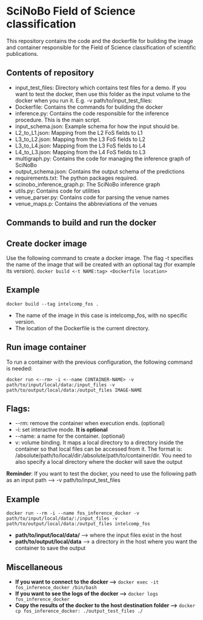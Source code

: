 # SciNoBo Field of Science classification

This repository contains the code and the dockerfile for building the image and container responsible for the Field of Science classification of scientific publications.

## Contents of repository
- input_test_files: Directory which contains test files for a demo. If you want to test the docker, then use this folder as the input volume to the docker when you run it. E.g. -v path/to/input_test_files:
- Dockerfile: Contains the commands for building the docker
- inference.py: Contains the code responsible for the inference procedure. This is the main script.
- input_schema.json: Example schema for how the input should be.
- L2_to_L1.json: Mapping from the L2 FoS fields to L1
- L3_to_L2.json: Mapping from the L3 FoS fields to L2
- L3_to_L4.json: Mapping from the L3 FoS fields to L4
- L4_to_L3.json: Mapping from the L4 FoS fields to L3
- multigraph.py: Contains the code for managing the inference graph of SciNoBo
- output_schema.json: Contains the output schema of the predictions
- requirements.txt: The python packages required.
- scinobo_inference_graph.p: The SciNoBo inference graph
- utils.py: Contains code for utilities
- venue_parser.py: Contains code for parsing the venue names
- venue_maps.p: Contains the abbreviations of the venues

## Commands to build and run the docker

## Create docker image
Use the following command to create a docker image.
The flag -t specifies the name of the image that will be created with an optional tag (for example its version).
`docker build <-t NAME:tag> <Dockerfile location>`

## Example
`docker build --tag intelcomp_fos .`

- The name of the image in this case is intelcomp_fos, with no specific version.
- The location of the Dockerfile is the current directory.

## Run image container
To run a container with the previous configuration, the following command is needed:

`docker run <--rm> -i <--name CONTAINER-NAME> -v path/to/input/local/data:/input_files -v path/to/output/local/data:/output_files IMAGE-NAME`

## Flags:

- --rm: remove the container when execution ends. (optional)
- -i: set interactive mode. **It is optional**
- --name: a name for the container. (optional)
- v: volume binding. It maps a local directory to a directory inside the container so that local files can be accessed from it. The format is: /absolute/path/to/local/dir:/absolute/path/to/container/dir. You need to also specify a local directory where the docker will save the output

**Reminder**: If you want to test the docker, you need to use the following path as an input path --> -v path/to/input_test_files

## Example

`docker run --rm -i --name fos_inference_docker -v path/to/input/local/data/:/input_files -v path/to/output/local/data:/output_files intelcomp_fos`

- **path/to/input/local/data/** --> where the input files exist in the host
- **path/to/output/local/data** --> a directory in the host where you want the container to save the output

## Miscellaneous
- **If you want to connect to the docker -->** `docker exec -it fos_inference_docker /bin/bash`
- **If you want to see the logs of the docker -->** `docker logs fos_inference_docker`
- **Copy the results of the docker to the host destination folder -->** `docker cp fos_inference_docker: ./output_test_files ./`
